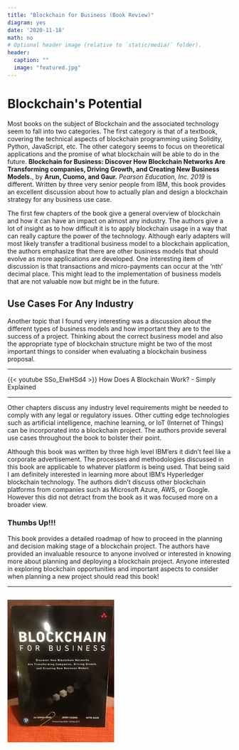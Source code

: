 ```yaml
---
title: "Blockchain for Business (Book Review)"
diagram: yes
date: '2020-11-18'
math: no
# Optional header image (relative to `static/media/` folder).
header:
  caption: ""
  image: "featured.jpg"
---
```

# Blockchain's Potential

Most books on the subject of Blockchain and the associated technology seem to fall into two categories.  The first category is that of a textbook, covering the technical aspects of blockchain programming using Solidity, Python, JavaScript, etc.  The other category seems to focus on theoretical applications and the promise of what blockchain will be able to do in the future.  **Blockchain for Business: Discover How Blockchain Networks Are Transforming companies, Driving Growth, and Creating New Business Models.**, by **Arun, Cuomo, and Gaur.** *Pearson Education, Inc. 2019* is different.  Written by three very senior people from IBM, this book provides an excellent discussion about how to actually plan and design a blockchain strategy for any business use case.

The first few chapters of the book give a general overview of blockchain and how it can have an impact on almost any industry.  The authors give a lot of insight as to how difficult it is to apply blockchain usage in a way that can really capture the power of the technology.  Although early adapters will most likely transfer a traditional business model to a blockchain application, the authors emphasize that there are other business models that should evolve as more applications are developed. One interesting item of discussion is that transactions and micro-payments can occur at the ‘nth’ decimal place.  This might lead to the implementation of business models that are not valuable now but might be in the future. 

## Use Cases For Any Industry
Another topic that I found very interesting was a discussion about the different types of business models and how important they are to the success of a project.  Thinking about the correct business model and also the appropriate type of blockchain structure might be two of the most important things to consider when evaluating a blockchain business proposal.

---
{{< youtube SSo_EIwHSd4 >}} How Does A Blockchain Work? - Simply Explained

---

Other chapters discuss any industry level requirements might be needed to comply with any legal or regulatory issues.  Other cutting edge technologies such as artificial intelligence, machine learning, or IoT (Internet of Things) can be incorporated into a blockchain project.  The authors provide several use cases throughout the book to bolster their point.

Although this book was written by three high level IBM’ers it didn’t feel like a corporate advertisement.  The processes and methodologies discussed in this book are applicable to whatever platform is being used.  That being said I am definitely interested in learning more about IBM’s Hyperledger blockchain technology.  The authors didn’t discuss other blockchain platforms from companies such as Microsoft Azure, AWS, or Google.  However this did not detract from the book as it was focused more on a broader view.

### Thumbs Up!!! 
This book provides a detailed roadmap of how to proceed in the planning and decision making stage of a blockchain project.  The authors have provided an invaluable resource to anyone involved or interested in knowing more about planning and deploying a blockchain project. Anyone interested in exploring blockchain opportunities and important aspects to consider when planning a new project should read this book!

---
![](block4biz_thumb.png)
---
